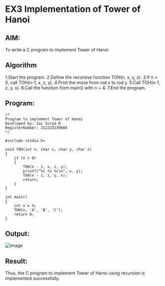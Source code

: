# EX3 Implementation of Tower of Hanoi
## AIM:
To write a C program to implement Tower of Hanoi

## Algorithm

1.Start the program.
2.Define the recursive function TOH(n, x, y, z).
3.If n > 0, call TOH(n-1, x, z, y).
4.Print the move from rod x to rod y.
5.Call TOH(n-1, z, y, x).
6.Call the function from main() with n = 4.
7.End the program.


## Program:
```
/*
Program to implement Tower of Hanoi
Developed by: Jai Surya R
RegisterNumber: 212223230084
*/

#include <stdio.h>

void TOH(int n, char x, char y, char z)
{
    if (n > 0)
    {
        TOH(n - 1, x, z, y);
        printf("%c to %c\n", x, y);
        TOH(n - 1, z, y, x);
        return;
    }
}

int main()
{
    int n = 4;
    TOH(n, 'A', 'B', 'C');
    return 0;
}

```

## Output:
![image](https://github.com/user-attachments/assets/92938c30-7635-464d-90a7-df53cd5ea172)




## Result:
Thus, the C program to implement Tower of Hanoi using recursion is implemented successfully.
